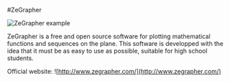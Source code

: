 #ZeGrapher

![ZeGrapher example](http://zegrapher.com/screenshots/index.png)


ZeGrapher is a free and open source software for plotting mathematical functions and sequences on the plane. This software is developped with the idea that it must be as easy to use as possible, suitable for high school students.

Official website: ![http://www.zegrapher.com/](http://www.zegrapher.com/)